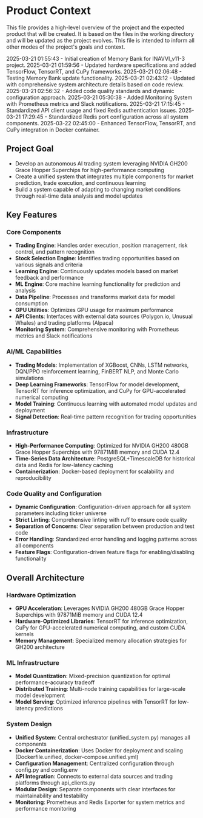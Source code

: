# Product Context

This file provides a high-level overview of the project and the expected product that will be created. It is based on the files in the working directory and will be updated as the project evolves. This file is intended to inform all other modes of the project's goals and context.

2025-03-21 01:55:43 - Initial creation of Memory Bank for INAVVI_v11-3 project.
2025-03-21 01:59:56 - Updated hardware specifications and added TensorFlow, TensorRT, and CuPy frameworks.
2025-03-21 02:06:48 - Testing Memory Bank update functionality.
2025-03-21 02:43:12 - Updated with comprehensive system architecture details based on code review.
2025-03-21 02:56:32 - Added code quality standards and dynamic configuration approach.
2025-03-21 05:30:38 - Added Monitoring System with Prometheus metrics and Slack notifications.
2025-03-21 17:15:45 - Standardized API client usage and fixed Redis authentication issues.
2025-03-21 17:29:45 - Standardized Redis port configuration across all system components.
2025-03-22 02:45:00 - Enhanced TensorFlow, TensorRT, and CuPy integration in Docker container.

## Project Goal

* Develop an autonomous AI trading system leveraging NVIDIA GH200 Grace Hopper Superchips for high-performance computing
* Create a unified system that integrates multiple components for market prediction, trade execution, and continuous learning
* Build a system capable of adapting to changing market conditions through real-time data analysis and model updates

## Key Features

### Core Components
* **Trading Engine**: Handles order execution, position management, risk control, and pattern recognition
* **Stock Selection Engine**: Identifies trading opportunities based on various signals and criteria
* **Learning Engine**: Continuously updates models based on market feedback and performance
* **ML Engine**: Core machine learning functionality for prediction and analysis
* **Data Pipeline**: Processes and transforms market data for model consumption
* **GPU Utilities**: Optimizes GPU usage for maximum performance
* **API Clients**: Interfaces with external data sources (Polygon.io, Unusual Whales) and trading platforms (Alpaca)
* **Monitoring System**: Comprehensive monitoring with Prometheus metrics and Slack notifications

### AI/ML Capabilities
* **Trading Models**: Implementation of XGBoost, CNNs, LSTM networks, DQN/PPO reinforcement learning, FinBERT NLP, and Monte Carlo simulations
* **Deep Learning Frameworks**: TensorFlow for model development, TensorRT for inference optimization, and CuPy for GPU-accelerated numerical computing
* **Model Training**: Continuous learning with automated model updates and deployment
* **Signal Detection**: Real-time pattern recognition for trading opportunities

### Infrastructure
* **High-Performance Computing**: Optimized for NVIDIA GH200 480GB Grace Hopper Superchips with 97871MiB memory and CUDA 12.4
* **Time-Series Data Architecture**: PostgreSQL+TimescaleDB for historical data and Redis for low-latency caching
* **Containerization**: Docker-based deployment for scalability and reproducibility

### Code Quality and Configuration
* **Dynamic Configuration**: Configuration-driven approach for all system parameters including ticker universe
* **Strict Linting**: Comprehensive linting with ruff to ensure code quality
* **Separation of Concerns**: Clear separation between production and test code
* **Error Handling**: Standardized error handling and logging patterns across all components
* **Feature Flags**: Configuration-driven feature flags for enabling/disabling functionality

## Overall Architecture

### Hardware Optimization
* **GPU Acceleration**: Leverages NVIDIA GH200 480GB Grace Hopper Superchips with 97871MiB memory and CUDA 12.4
* **Hardware-Optimized Libraries**: TensorRT for inference optimization, CuPy for GPU-accelerated numerical computing, and custom CUDA kernels
* **Memory Management**: Specialized memory allocation strategies for GH200 architecture

### ML Infrastructure
* **Model Quantization**: Mixed-precision quantization for optimal performance-accuracy tradeoff
* **Distributed Training**: Multi-node training capabilities for large-scale model development
* **Model Serving**: Optimized inference pipelines with TensorRT for low-latency predictions

### System Design
* **Unified System**: Central orchestrator (unified_system.py) manages all components
* **Docker Containerization**: Uses Docker for deployment and scaling (Dockerfile.unified, docker-compose.unified.yml)
* **Configuration Management**: Centralized configuration through config.py and config.env
* **API Integration**: Connects to external data sources and trading platforms through api_clients.py
* **Modular Design**: Separate components with clear interfaces for maintainability and testability
* **Monitoring**: Prometheus and Redis Exporter for system metrics and performance monitoring